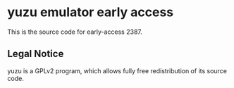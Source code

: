 yuzu emulator early access
=============

This is the source code for early-access 2387.

## Legal Notice

yuzu is a GPLv2 program, which allows fully free redistribution of its source code.